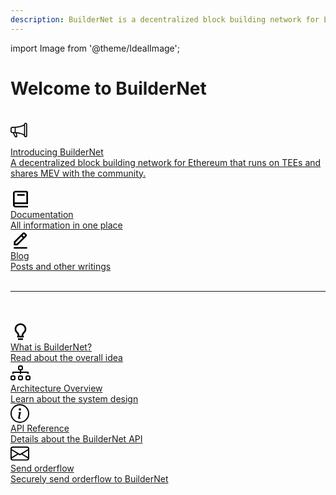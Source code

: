 ```yaml
---
description: BuilderNet is a decentralized block building network for Ethereum.
---
```


import Image from '@theme/IdealImage';

# Welcome to BuilderNet

<br />


<a href="/blog/introducing-buildernet" className="intro-link">
  <div className="intro-block">
    <div className="intro-image">
      <svg xmlns="http://www.w3.org/2000/svg" width="40" height="40" viewBox="0 0 24 24"><path d="M13 2.5a1.5 1.5 0 0 1 3 0v11a1.5 1.5 0 0 1-3 0v-.214c-2.162-1.241-4.49-1.843-6.912-2.083l.405 2.712A1 1 0 0 1 5.51 15.1h-.548a1 1 0 0 1-.916-.599l-1.85-3.49-.202-.003A2.014 2.014 0 0 1 0 9V7a2.02 2.02 0 0 1 1.992-2.013 75 75 0 0 0 2.483-.075c3.043-.154 6.148-.849 8.525-2.199zm1 0v11a.5.5 0 0 0 1 0v-11a.5.5 0 0 0-1 0m-1 1.35c-2.344 1.205-5.209 1.842-8 2.033v4.233q.27.015.537.036c2.568.189 5.093.744 7.463 1.993zm-9 6.215v-4.13a95 95 0 0 1-1.992.052A1.02 1.02 0 0 0 1 7v2c0 .55.448 1.002 1.006 1.009A61 61 0 0 1 4 10.065m-.657.975 1.609 3.037.01.024h.548l-.002-.014-.443-2.966a68 68 0 0 0-1.722-.082z" /></svg>
    </div>
    <div className="intro-text">
      <div className="intro-heading">Introducing BuilderNet</div>
      <div className="intro-desc">A decentralized block building network for Ethereum that runs on TEEs and shares MEV with the community.</div>
    </div>
  </div>
</a>

<br />


<div className="intro-grid">
  <a href="/docs" className="intro-link">
    <div className="intro-block">
      <div className="intro-image">
<svg xmlns="http://www.w3.org/2000/svg" width="32" height="32" viewBox="0 0 24 24"><path d="M6 22h15v-2H6.012C5.55 19.988 5 19.805 5 19s.55-.988 1.012-1H21V4c0-1.103-.897-2-2-2H6c-1.206 0-3 .799-3 3v14c0 2.201 1.794 3 3 3zM5 8V5c0-.805.55-.988 1-1h13v12H5V8z"></path><path d="M8 6h9v2H8z"></path></svg>
      </div>
      <div className="intro-text">
        <div className="intro-heading">Documentation</div>
        <div className="intro-desc">All information in one place</div>
      </div>
    </div>
  </a>

  <a href="/blog" className="intro-link">
    <div className="intro-block">
      <div className="intro-image">
<svg xmlns="http://www.w3.org/2000/svg" width="32" height="32" viewBox="0 0 24 24"><path d="M19.045 7.401c.378-.378.586-.88.586-1.414s-.208-1.036-.586-1.414l-1.586-1.586c-.378-.378-.88-.586-1.414-.586s-1.036.208-1.413.585L4 13.585V18h4.413L19.045 7.401zm-3-3 1.587 1.585-1.59 1.584-1.586-1.585 1.589-1.584zM6 16v-1.585l7.04-7.018 1.586 1.586L7.587 16H6zm-2 4h16v2H4z"></path></svg>
      </div>
      <div className="intro-text">
        <div className="intro-heading">Blog</div>
        <div className="intro-desc">Posts and other writings</div>
      </div>
    </div>
  </a>
</div>

<br />

---

<br />
<br />

<div className="intro-grid">
  <a href="/docs" className="intro-link">
    <div className="intro-block">
      <div className="intro-image">
      <svg xmlns="http://www.w3.org/2000/svg" width="32" height="32" viewBox="0 0 24 24"><path d="M9 20h6v2H9zm7.906-6.288C17.936 12.506 19 11.259 19 9c0-3.859-3.141-7-7-7S5 5.141 5 9c0 2.285 1.067 3.528 2.101 4.73.358.418.729.851 1.084 1.349.144.206.38.996.591 1.921H8v2h8v-2h-.774c.213-.927.45-1.719.593-1.925.352-.503.726-.94 1.087-1.363zm-2.724.213c-.434.617-.796 2.075-1.006 3.075h-2.351c-.209-1.002-.572-2.463-1.011-3.08a20.502 20.502 0 0 0-1.196-1.492C7.644 11.294 7 10.544 7 9c0-2.757 2.243-5 5-5s5 2.243 5 5c0 1.521-.643 2.274-1.615 3.413-.373.438-.796.933-1.203 1.512z"></path></svg>
      </div>
      <div className="intro-text">
        <div className="intro-heading">What is BuilderNet?</div>
        <div className="intro-desc">Read about the overall idea</div>
      </div>
    </div>
  </a>

  <a href="/docs/architecture" className="intro-link">
    <div className="intro-block">
      <div className="intro-image">
<svg xmlns="http://www.w3.org/2000/svg" width="32" height="32"  viewBox="0 0 16 16">
  <path fill-rule="evenodd" d="M6 3.5A1.5 1.5 0 0 1 7.5 2h1A1.5 1.5 0 0 1 10 3.5v1A1.5 1.5 0 0 1 8.5 6v1H14a.5.5 0 0 1 .5.5v1a.5.5 0 0 1-1 0V8h-5v.5a.5.5 0 0 1-1 0V8h-5v.5a.5.5 0 0 1-1 0v-1A.5.5 0 0 1 2 7h5.5V6A1.5 1.5 0 0 1 6 4.5zM8.5 5a.5.5 0 0 0 .5-.5v-1a.5.5 0 0 0-.5-.5h-1a.5.5 0 0 0-.5.5v1a.5.5 0 0 0 .5.5zM0 11.5A1.5 1.5 0 0 1 1.5 10h1A1.5 1.5 0 0 1 4 11.5v1A1.5 1.5 0 0 1 2.5 14h-1A1.5 1.5 0 0 1 0 12.5zm1.5-.5a.5.5 0 0 0-.5.5v1a.5.5 0 0 0 .5.5h1a.5.5 0 0 0 .5-.5v-1a.5.5 0 0 0-.5-.5zm4.5.5A1.5 1.5 0 0 1 7.5 10h1a1.5 1.5 0 0 1 1.5 1.5v1A1.5 1.5 0 0 1 8.5 14h-1A1.5 1.5 0 0 1 6 12.5zm1.5-.5a.5.5 0 0 0-.5.5v1a.5.5 0 0 0 .5.5h1a.5.5 0 0 0 .5-.5v-1a.5.5 0 0 0-.5-.5zm4.5.5a1.5 1.5 0 0 1 1.5-1.5h1a1.5 1.5 0 0 1 1.5 1.5v1a1.5 1.5 0 0 1-1.5 1.5h-1a1.5 1.5 0 0 1-1.5-1.5zm1.5-.5a.5.5 0 0 0-.5.5v1a.5.5 0 0 0 .5.5h1a.5.5 0 0 0 .5-.5v-1a.5.5 0 0 0-.5-.5z"/>
</svg>
      </div>
      <div className="intro-text">
        <div className="intro-heading">Architecture Overview</div>
        <div className="intro-desc">Learn about the system design</div>
      </div>
    </div>
  </a>

  <a href="/docs/api" className="intro-link">
    <div className="intro-block">
      <div className="intro-image">

<svg xmlns="http://www.w3.org/2000/svg" width="30" height="30" class="bi bi-info-circle" viewBox="0 0 16 16">
  <path d="M8 15A7 7 0 1 1 8 1a7 7 0 0 1 0 14m0 1A8 8 0 1 0 8 0a8 8 0 0 0 0 16"/>
  <path d="m8.93 6.588-2.29.287-.082.38.45.083c.294.07.352.176.288.469l-.738 3.468c-.194.897.105 1.319.808 1.319.545 0 1.178-.252 1.465-.598l.088-.416c-.2.176-.492.246-.686.246-.275 0-.375-.193-.304-.533zM9 4.5a1 1 0 1 1-2 0 1 1 0 0 1 2 0"/>
</svg>
      </div>
      <div className="intro-text">
        <div className="intro-heading">API Reference</div>
        <div className="intro-desc">Details about the BuilderNet API</div>
      </div>
    </div>
  </a>

  <a href="/docs/send-orderflow" className="intro-link">
    <div className="intro-block">
      <div className="intro-image">
<svg xmlns="http://www.w3.org/2000/svg" width="30" height="30" viewBox="0 0 16 16">
  <path d="M0 4a2 2 0 0 1 2-2h12a2 2 0 0 1 2 2v8a2 2 0 0 1-2 2H2a2 2 0 0 1-2-2zm2-1a1 1 0 0 0-1 1v.217l7 4.2 7-4.2V4a1 1 0 0 0-1-1zm13 2.383-4.708 2.825L15 11.105zm-.034 6.876-5.64-3.471L8 9.583l-1.326-.795-5.64 3.47A1 1 0 0 0 2 13h12a1 1 0 0 0 .966-.741M1 11.105l4.708-2.897L1 5.383z"/>
</svg>
      </div>
      <div className="intro-text">
        <div className="intro-heading">Send orderflow</div>
        <div className="intro-desc">Securely send orderflow to BuilderNet</div>
      </div>
    </div>
  </a>

</div>


<br />

